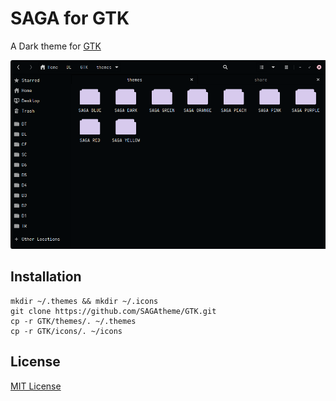 # SAGA for GTK
A Dark theme for [GTK](https://www.gtk.org/)

![Screenshot](./screenshot.png)

## Installation
```
mkdir ~/.themes && mkdir ~/.icons
git clone https://github.com/SAGAtheme/GTK.git
cp -r GTK/themes/. ~/.themes 
cp -r GTK/icons/. ~/icons
```


## License

[MIT License](./LICENSE)

